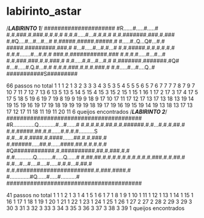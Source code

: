 # labirinto_astar
/*****LABIRINTO 1*****/
#####################
#R......#.....#.....#
#.#.###.#.###.#.#.#.#
#.#.#.....#...#.#.#.#
#.#.#######.###.#.###
#.#Q....#...#...#...#
#.#####.#####.#####.#
#.....#..Q...Q#...#.#
#####.#########.###.#
#...#.....#...#.#...#
#.#.#####.#.#.#.#.#.#
#.#.#.......#...#.#.#
###.#.###########.###
#.#.#.#.....#...#...#
#.#.###.###.#.#.###.#
#.#.....#.#...#...#.#
#.#######.#######.#Q#
#...#.....#.Q.#...#.#
#.#.#.###.#.#.#.###.#
#.#.....#...#....Q..#
###########S#########

66 passos no total
1 1
1 2
1 3
2 3
3 3
4 3
5 3
5 4
5 5
5 6
5 7
6 7
7 7
7 8
7 9
7 10
7 11
7 12
7 13
6 13
5 13
5 14
5 15
4 15
3 15
2 15
1 15
1 16
1 17
2 17
3 17
4 17
5 17
5 18
5 19
6 19
7 19
8 19
9 19
9 18
9 17
10 17
11 17
12 17
13 17
13 18
13 19
14 19
15 19
16 19
17 19
18 19
19 19
19 18
19 17
19 16
19 15
19 14
19 13
18 13
17 13
17 12
17 11
18 11
19 11
20 11
6 queijos encontrados
/*****LABIRINTO 2*****/
########################################
#R..............Q...........#...#......#
#.#.#.#.#.##.#.#.######.#.#...#.#.#.##.#
#.#.#####.##.#.#......#.#.#.#..........S
#.#...#.#.####.#.####.......##.#.#.###.#
#.######.....##.#......####.##.#.#.#.#.#
#Q############.#.##########.##.#.###.#.#
#.#............Q..........#.....Q......#
#.##.##.#.#.#.#.#.#.#.#.#.#.###.#.#.##.#
#.#...#...#....#....#.....#.#.#...#.##.#
#.#.#######################.#.###.####.#
#.............#Q......#.....#..........#
########################################

41 passos no total
1 1
1 2
1 3
1 4
1 5
1 6
1 7
1 8
1 9
1 10
1 11
1 12
1 13
1 14
1 15
1 16
1 17
1 18
1 19
1 20
1 21
1 22
1 23
1 24
1 25
1 26
1 27
2 27
2 28
2 29
3 29
3 30
3 31
3 32
3 33
3 34
3 35
3 36
3 37
3 38
3 39
1 queijos encontrados
